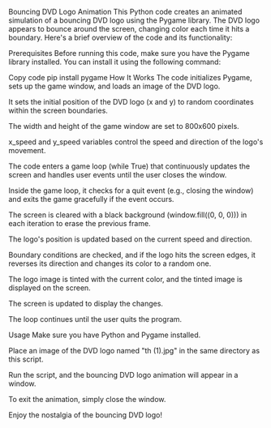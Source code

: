 Bouncing DVD Logo Animation
This Python code creates an animated simulation of a bouncing DVD logo using the Pygame library. The DVD logo appears to bounce around the screen, changing color each time it hits a boundary. Here's a brief overview of the code and its functionality:

Prerequisites
Before running this code, make sure you have the Pygame library installed. You can install it using the following command:

Copy code
  pip install pygame
How It Works
The code initializes Pygame, sets up the game window, and loads an image of the DVD logo.

It sets the initial position of the DVD logo (x and y) to random coordinates within the screen boundaries.

The width and height of the game window are set to 800x600 pixels.

x_speed and y_speed variables control the speed and direction of the logo's movement.

The code enters a game loop (while True) that continuously updates the screen and handles user events until the user closes the window.

Inside the game loop, it checks for a quit event (e.g., closing the window) and exits the game gracefully if the event occurs.

The screen is cleared with a black background (window.fill((0, 0, 0))) in each iteration to erase the previous frame.

The logo's position is updated based on the current speed and direction.

Boundary conditions are checked, and if the logo hits the screen edges, it reverses its direction and changes its color to a random one.

The logo image is tinted with the current color, and the tinted image is displayed on the screen.

The screen is updated to display the changes.

The loop continues until the user quits the program.

Usage
Make sure you have Python and Pygame installed.

Place an image of the DVD logo named "th (1).jpg" in the same directory as this script.

Run the script, and the bouncing DVD logo animation will appear in a window.

To exit the animation, simply close the window.

Enjoy the nostalgia of the bouncing DVD logo!
